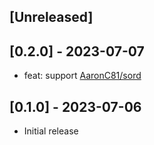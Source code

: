 ## [Unreleased]

## [0.2.0] - 2023-07-07

- feat: support [AaronC81/sord](https://github.com/AaronC81/sord)

## [0.1.0] - 2023-07-06

- Initial release
